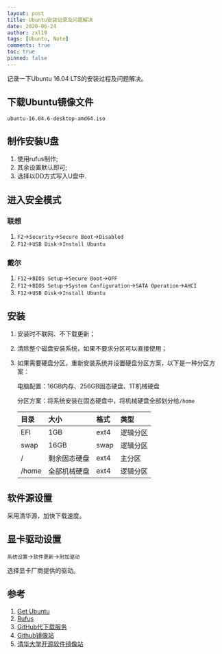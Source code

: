 ```yaml
---
layout: post
title: Ubuntu安装记录及问题解决
date: 2020-06-24
author: zxl19
tags: [Ubuntu, Note]
comments: true
toc: true
pinned: false
---
```


记录一下Ubuntu 16.04 LTS的安装过程及问题解决。

<!-- more -->

## 下载Ubuntu镜像文件

```shell
ubuntu-16.04.6-desktop-amd64.iso
```

## 制作安装U盘

1. 使用rufus制作;
2. 其余设置默认即可;
3. 选择以DD方式写入U盘中.

## 进入安全模式

### 联想

1. `F2`->`Security`->`Secure Boot`->`Disabled`
2. `F12`->`USB Disk`->`Install Ubuntu`

### 戴尔

1. `F12`->`BIOS Setup`->`Secure Boot`->`OFF`
2. `F12`->`BIOS Setup`->`System Configuration`->`SATA Operation`->`AHCI`
3. `F12`->`USB Disk`->`Install Ubuntu`

## 安装

1. 安装时不联网、不下载更新；
2. 清除整个磁盘安装系统，如果不要求分区可以直接使用；
3. 如果需要硬盘分区，重新安装系统并设置硬盘分区方案，以下是一种分区方案：

    电脑配置：16GB内存、256GB固态硬盘、1T机械硬盘

    分区方案：将系统安装在固态硬盘中，将机械硬盘全部划分给`/home`

    | 目录 | 大小 | 格式 | 类型 |
    | :---- | :---- | :---- | :---- |
    | EFI | 1GB | ext4 | 逻辑分区 |
    | swap | 16GB| swap | 逻辑分区 |
    | / | 剩余固态硬盘 | ext4 | 主分区 |
    | /home | 全部机械硬盘 | ext4 | 逻辑分区 |

## 软件源设置

采用清华源，加快下载速度。

## 显卡驱动设置

`系统设置`->`软件更新`->`附加驱动`

选择显卡厂商提供的驱动。

## 参考

1. [Get Ubuntu](https://ubuntu.com/download)
2. [Rufus](http://rufus.ie/)
3. [GitHub代下载服务](http://g.widyun.com/)
4. [Github镜像站](https://github.wuyanzheshui.workers.dev/)
5. [清华大学开源软件镜像站](https://mirrors.tuna.tsinghua.edu.cn)
